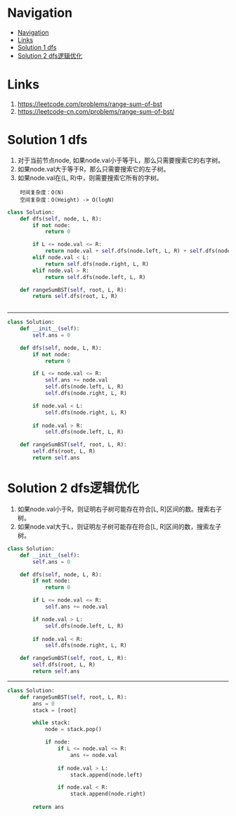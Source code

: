 # Navigation
- [Navigation](#navigation)
- [Links](#links)
- [Solution 1 dfs](#solution-1-dfs)
- [Solution 2 dfs逻辑优化](#solution-2-dfs%e9%80%bb%e8%be%91%e4%bc%98%e5%8c%96)

# Links
1. https://leetcode.com/problems/range-sum-of-bst
2. https://leetcode-cn.com/problems/range-sum-of-bst/


# Solution 1 dfs
1. 对于当前节点node, 如果node.val小于等于L，那么只需要搜索它的右字树。
2. 如果node.val大于等于R，那么只需要搜索它的左子树。
3. 如果node.val在(L, R)中，则需要搜索它所有的字树。

```
    时间复杂度：O(N)
    空间复杂度：O(Height) -> O(logN)
```
```python
class Solution:
    def dfs(self, node, L, R):
        if not node:
            return 0

        if L <= node.val <= R:
            return node.val + self.dfs(node.left, L, R) + self.dfs(node.right, L, R)
        elif node.val < L:
            return self.dfs(node.right, L, R)
        elif node.val > R:
            return self.dfs(node.left, L, R)

    def rangeSumBST(self, root, L, R):
        return self.dfs(root, L, R)
        
```
---
```python
class Solution:
    def __init__(self):
        self.ans = 0

    def dfs(self, node, L, R):
        if not node:
            return 0

        if L <= node.val <= R:
            self.ans += node.val 
            self.dfs(node.left, L, R)
            self.dfs(node.right, L, R)

        if node.val < L:
            self.dfs(node.right, L, R)
        
        if node.val > R:
            self.dfs(node.left, L, R)

    def rangeSumBST(self, root, L, R):
        self.dfs(root, L, R)
        return self.ans
```


# Solution 2 dfs逻辑优化
1. 如果node.val小于R，则证明右子树可能存在符合[L, R]区间的数。搜索右子树。
2. 如果node.val大于L，则证明左子树可能存在符合[L, R]区间的数，搜索左子树。

```python
class Solution:
    def __init__(self):
        self.ans = 0

    def dfs(self, node, L, R):
        if not node:
            return 0

        if L <= node.val <= R:
            self.ans += node.val

        if node.val > L:
            self.dfs(node.left, L, R)
        
        if node.val < R:
            self.dfs(node.right, L, R)

    def rangeSumBST(self, root, L, R):
        self.dfs(root, L, R)
        return self.ans
```
---
```python
class Solution:
    def rangeSumBST(self, root, L, R):
        ans = 0
        stack = [root]

        while stack:
            node = stack.pop()

            if node:
                if L <= node.val <= R:
                    ans += node.val
                
                if node.val > L:
                    stack.append(node.left)

                if node.val < R:
                    stack.append(node.right)
            
        return ans
```